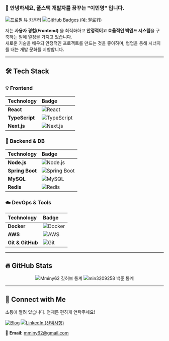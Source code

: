 ### 👋 안녕하세요, 풀스택 개발자를 꿈꾸는 "이민영" 입니다.

[![프로필 뷰 카운터](https://komarev.com/ghpvc/?username=Mminy62&color=blue)](https://github.com/Mminy62)
[![GitHub Badges (예: 팔로워)](https://img.shields.io/github/followers/Mminy62?label=Follow&style=social)](https://github.com/Mminy62)

저는 **사용자 경험(Frontend)** 을 최적화하고 **안정적이고 효율적인 백엔드 시스템**을 구축하는 일에 열정을 가지고 있습니다.<br>
새로운 기술을 배우되 안정적인 프로젝트를 만드는 것을 좋아하며, 협업을 통해 시너지를 내는 개발 문화를 지향합니다.

---

## 🛠️ Tech Stack

### 💡 Frontend
| Technology | Badge |
| :--- | :--- |
| **React** | ![React](https://img.shields.io/badge/React-61DAFB?style=for-the-badge&logo=react&logoColor=black) |
| **TypeScript** | ![TypeScript](https://img.shields.io/badge/TypeScript-3178C6?style=for-the-badge&logo=typescript&logoColor=white) |
| **Next.js** | ![Next.js](https://img.shields.io/badge/Next.js-000000?style=for-the-badge&logo=nextdotjs&logoColor=white) |

### 💾 Backend & DB
| Technology | Badge |
| :--- | :--- |
| **Node.js** | ![Node.js](https://img.shields.io/badge/Node.js-339933?style=for-the-badge&logo=nodedotjs&logoColor=white) |
| **Spring Boot** | ![Spring Boot](https://img.shields.io/badge/Spring_Boot-6DB33F?style=for-the-badge&logo=springboot&logoColor=white) |
| **MySQL** | ![MySQL](https://img.shields.io/badge/MySQL-4479A1?style=for-the-badge&logo=mysql&logoColor=white) |
| **Redis** | ![Redis](https://img.shields.io/badge/Redis-FF4438?style=for-the-badge&logo=redis&logoColor=white) |

### ☁️ DevOps & Tools
| Technology | Badge |
| :--- | :--- |
| **Docker** | ![Docker](https://img.shields.io/badge/Docker-2496ED?style=for-the-badge&logo=docker&logoColor=white) |
| **AWS** | ![AWS](https://img.shields.io/badge/AWS-232F3E?style=for-the-badge&logo=amazon-aws&logoColor=white) |
| **Git & GitHub** | ![Git](https://img.shields.io/badge/Git-F05032?style=for-the-badge&logo=git&logoColor=white) |

---

## 🔥 GitHub Stats

<p align="center">
  <img src="https://github-readme-stats.vercel.app/api?username=Mminy62&show_icons=true&theme=buefy&hide_border=true&count_private=true" alt="Mminy62 깃허브 통계" />
  <img src="https://bojstat.vulcan.site/v2/en/min3209258" alt="min3209258 백준 통계"/>
</p>

---

## 🔗 Connect with Me

소통에 열려 있습니다. 언제든 편하게 연락주세요!

[![Blog](https://img.shields.io/badge/Tech%20Blog-FF5722?style=for-the-badge&logo=Blogger&logoColor=white)](https://coding2bdev.tistory.com/)
[![LinkedIn (선택사항)](https://img.shields.io/badge/LinkedIn-0077B5?style=for-the-badge&logo=linkedin&logoColor=white)](https://www.linkedin.com/in/minyoung-lee-2a2b45256/)

📧 **Email:** mminy62@gmail.com




